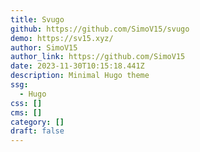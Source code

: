 ```yaml
---
title: Svugo
github: https://github.com/SimoV15/svugo
demo: https://sv15.xyz/
author: SimoV15
author_link: https://github.com/SimoV15
date: 2023-11-30T10:15:18.441Z
description: Minimal Hugo theme
ssg:
  - Hugo
css: []
cms: []
category: []
draft: false
---
```

